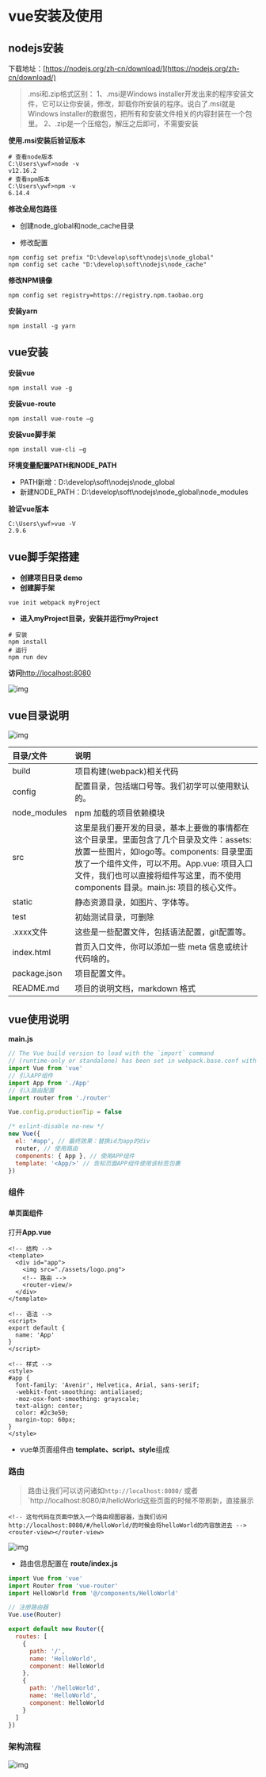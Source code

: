 

# vue安装及使用

## nodejs安装

下载地址：[https://nodejs.org/zh-cn/download/](https://nodejs.org/zh-cn/download/)

> .msi和.zip格式区别：
>  1、.msi是Windows installer开发出来的程序安装文件，它可以让你安装，修改，卸载你所安装的程序。说白了.msi就是Windows installer的数据包，把所有和安装文件相关的内容封装在一个包里。
>  2、.zip是一个压缩包，解压之后即可，不需要安装



**使用.msi安装后验证版本**

```shell
# 查看node版本
C:\Users\ywf>node -v
v12.16.2
# 查看npm版本
C:\Users\ywf>npm -v
6.14.4
```

**修改全局包路径**

- 创建node_global和node_cache目录

- 修改配置

```shell
npm config set prefix "D:\develop\soft\nodejs\node_global"
npm config set cache "D:\develop\soft\nodejs\node_cache"
```

**修改NPM镜像**

```shell
npm config set registry=https://registry.npm.taobao.org
```

**安装yarn**

```shell
npm install -g yarn
```



## vue安装

**安装vue**

```shell
npm install vue -g
```

**安装vue-route**

```shell
npm install vue-route –g
```

**安装vue脚手架**

```shell
npm install vue-cli –g
```

**环境变量配置PATH和NODE_PATH**

- PATH新增：D:\develop\soft\nodejs\node_global
- 新建NODE_PATH：D:\develop\soft\nodejs\node_global\node_modules

**验证vue版本**

```shell
C:\Users\ywf>vue -V
2.9.6
```



## vue脚手架搭建

- **创建项目目录 demo**
- **创建脚手架**

```shell
vue init webpack myProject
```

- **进入myProject目录，安装并运行myProject**

```shell
# 安装
npm install
# 运行
npm run dev
```

**访问**[http://localhost:8080](http://localhost:8080)

![img](img/vue1.png)



## vue目录说明

![img](img/vue2.png)



| 目录/文件    | 说明                                                         |
| :----------- | :----------------------------------------------------------- |
| build        | 项目构建(webpack)相关代码                                    |
| config       | 配置目录，包括端口号等。我们初学可以使用默认的。             |
| node_modules | npm 加载的项目依赖模块                                       |
| src          | 这里是我们要开发的目录，基本上要做的事情都在这个目录里。里面包含了几个目录及文件：assets: 放置一些图片，如logo等。components: 目录里面放了一个组件文件，可以不用。App.vue: 项目入口文件，我们也可以直接将组件写这里，而不使用 components 目录。main.js: 项目的核心文件。 |
| static       | 静态资源目录，如图片、字体等。                               |
| test         | 初始测试目录，可删除                                         |
| .xxxx文件    | 这些是一些配置文件，包括语法配置，git配置等。                |
| index.html   | 首页入口文件，你可以添加一些 meta 信息或统计代码啥的。       |
| package.json | 项目配置文件。                                               |
| README.md    | 项目的说明文档，markdown 格式                                |



## vue使用说明

**main.js**

```js
// The Vue build version to load with the `import` command
// (runtime-only or standalone) has been set in webpack.base.conf with an alias.
import Vue from 'vue'
// 引入APP组件
import App from './App'
// 引入路由配置
import router from './router'

Vue.config.productionTip = false

/* eslint-disable no-new */
new Vue({
  el: '#app', // 最终效果：替换id为app的div
  router, // 使用路由
  components: { App }, // 使用APP组件
  template: '<App/>' // 告知页面APP组件使用该标签包裹
})
```



### 组件

#### 单页面组件

打开**App.vue**

```vue
<!-- 结构 -->
<template>
  <div id="app">
    <img src="./assets/logo.png">
    <!-- 路由 -->
    <router-view/>
  </div>
</template>

<!-- 语法 -->
<script>
export default {
  name: 'App'
}
</script>

<!-- 样式 -->
<style>
#app {
  font-family: 'Avenir', Helvetica, Arial, sans-serif;
  -webkit-font-smoothing: antialiased;
  -moz-osx-font-smoothing: grayscale;
  text-align: center;
  color: #2c3e50;
  margin-top: 60px;
}
</style>
```

- vue单页面组件由 **template、script、style**组成



### 路由

> 路由让我们可以访问诸如`http://localhost:8080/` 或者 `http://localhost:8080/#/helloWorld这些页面的时候不带刷新，直接展示

```vue
<!-- 这句代码在页面中放入一个路由视图容器，当我们访问http://localhost:8080/#/helloWorld/的时候会将helloWorld的内容放进去 -->
<router-view></router-view>
```

![img](img/vue3.png)

- 路由信息配置在 **route/index.js**

```js
import Vue from 'vue'
import Router from 'vue-router'
import HelloWorld from '@/components/HelloWorld'

// 注册路由器
Vue.use(Router)

export default new Router({
  routes: [
    {
      path: '/',
      name: 'HelloWorld',
      component: HelloWorld
    },
    {
      path: '/helloWorld',
      name: 'HelloWorld',
      component: HelloWorld
    }
  ]
})
```



### 架构流程

![img](img/vue0.png)